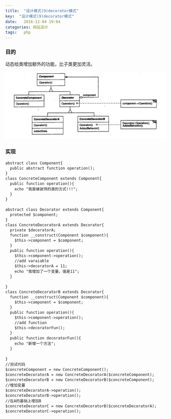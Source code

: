 ```yaml
---
title:  "设计模式(9)decorator模式"
key:  "设计模式(9)decorator模式"
date:   2016-12-04 19:04
categories: 网站设计
tags:   php
---
```


###  目的

动态给类增加额外的功能，比子类更加灵活。


![decorator](/images/design_patterns/decorator.png)


###  实现


    abstract class Component{
      public abstract function operation();
    }
    class ConcreteComponent extends Component{
      public function operation(){
        echo "我是被装饰的类的方式!!!";
      }
    }

    abstract class Decorator extends Component{
      protected $component;
    }
    class ConcreteDecoratorA extends Decorator{
      private $decoratorA;
      function __construct(Component $component){
        $this->component = $component;
      } 
      public function operation(){
        $this->component->operation();
        //add varaiable
        $this->decoratorA = 11;
        echo "我增加了一个变量，值是11";
      }

    }
    class ConcreteDecoratorB extends Decorator{
      function __construct(Component $component){
        $this->component = $component;
      } 
      public function operation(){
        $this->component->operation();
        //add function
        $this->decoratorFun();
      }
      public function decoratorFun(){
        echo "新增一个方法";
      }

    }
    //测试代码
    $concreteComponent = new ConcreteComponent();
    $concreteDecoratorA = new ConcreteDecoratorA($concreteComponent);
    $concreteDecoratorB = new ConcreteDecoratorB($concreteComponent);
    //增加变量
    $concreteDecoratorA->operation();
    $concreteDecoratorB->operation();
    //在A的基础上增加B
    $concreteDecoratorC = new ConcreteDecoratorB($concreteDecoratorA);
    $concreteDecoratorC->operation();











